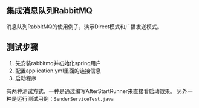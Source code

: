 ## 集成消息队列RabbitMQ

消息队列RabbitMQ的使用例子，演示Direct模式和广播发送模式。

## 测试步骤

1. 先安装rabbitmq并初始化spring用户
2. 配置application.yml里面的连接信息
3. 启动程序

有两种测试方式，一种是通过编写AfterStartRunner来直接看启动效果。
另外一种是运行测试用例：`SenderServiceTest.java`

